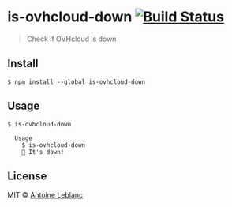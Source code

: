 # is-ovhcloud-down [![Build Status](https://travis-ci.org/antleblanc/is-ovhcloud-down.svg?branch=master)](https://travis-ci.org/antleblanc/is-ovhcloud-down)

> Check if OVHcloud is down


## Install

```
$ npm install --global is-ovhcloud-down
```


## Usage

```
$ is-ovhcloud-down

  Usage
    $ is-ovhcloud-down
    🦄 It's down!
```


## License

MIT © [Antoine Leblanc](https://antleblanc.me)
